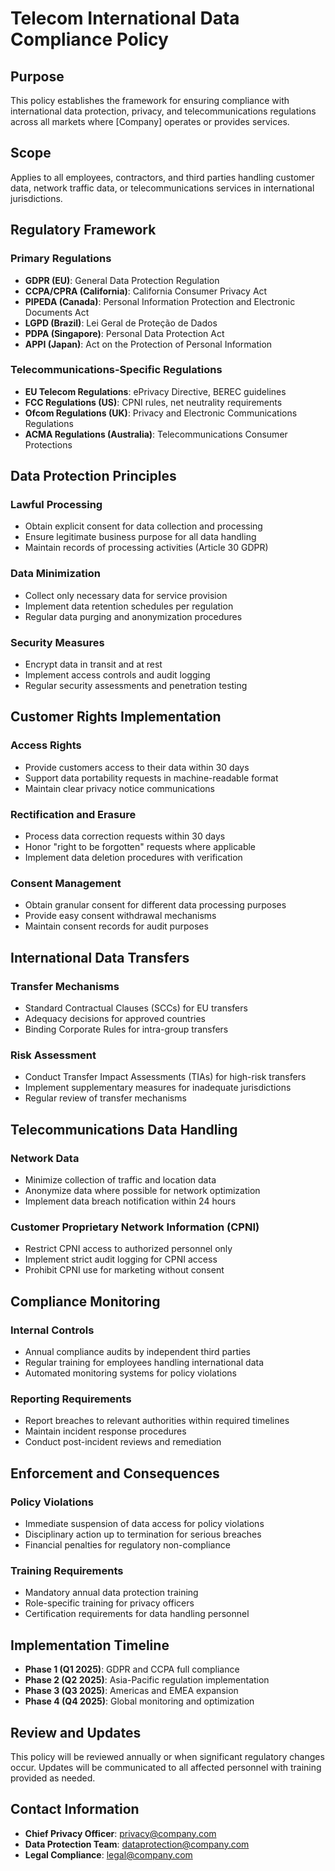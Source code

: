 # Telecom International Data Compliance Policy

## Purpose
This policy establishes the framework for ensuring compliance with international data protection, privacy, and telecommunications regulations across all markets where [Company] operates or provides services.

## Scope
Applies to all employees, contractors, and third parties handling customer data, network traffic data, or telecommunications services in international jurisdictions.

## Regulatory Framework

### Primary Regulations
- **GDPR (EU)**: General Data Protection Regulation
- **CCPA/CPRA (California)**: California Consumer Privacy Act
- **PIPEDA (Canada)**: Personal Information Protection and Electronic Documents Act
- **LGPD (Brazil)**: Lei Geral de Proteção de Dados
- **PDPA (Singapore)**: Personal Data Protection Act
- **APPI (Japan)**: Act on the Protection of Personal Information

### Telecommunications-Specific Regulations
- **EU Telecom Regulations**: ePrivacy Directive, BEREC guidelines
- **FCC Regulations (US)**: CPNI rules, net neutrality requirements
- **Ofcom Regulations (UK)**: Privacy and Electronic Communications Regulations
- **ACMA Regulations (Australia)**: Telecommunications Consumer Protections

## Data Protection Principles

### Lawful Processing
- Obtain explicit consent for data collection and processing
- Ensure legitimate business purpose for all data handling
- Maintain records of processing activities (Article 30 GDPR)

### Data Minimization
- Collect only necessary data for service provision
- Implement data retention schedules per regulation
- Regular data purging and anonymization procedures

### Security Measures
- Encrypt data in transit and at rest
- Implement access controls and audit logging
- Regular security assessments and penetration testing

## Customer Rights Implementation

### Access Rights
- Provide customers access to their data within 30 days
- Support data portability requests in machine-readable format
- Maintain clear privacy notice communications

### Rectification and Erasure
- Process data correction requests within 30 days
- Honor "right to be forgotten" requests where applicable
- Implement data deletion procedures with verification

### Consent Management
- Obtain granular consent for different data processing purposes
- Provide easy consent withdrawal mechanisms
- Maintain consent records for audit purposes

## International Data Transfers

### Transfer Mechanisms
- Standard Contractual Clauses (SCCs) for EU transfers
- Adequacy decisions for approved countries
- Binding Corporate Rules for intra-group transfers

### Risk Assessment
- Conduct Transfer Impact Assessments (TIAs) for high-risk transfers
- Implement supplementary measures for inadequate jurisdictions
- Regular review of transfer mechanisms

## Telecommunications Data Handling

### Network Data
- Minimize collection of traffic and location data
- Anonymize data where possible for network optimization
- Implement data breach notification within 24 hours

### Customer Proprietary Network Information (CPNI)
- Restrict CPNI access to authorized personnel only
- Implement strict audit logging for CPNI access
- Prohibit CPNI use for marketing without consent

## Compliance Monitoring

### Internal Controls
- Annual compliance audits by independent third parties
- Regular training for employees handling international data
- Automated monitoring systems for policy violations

### Reporting Requirements
- Report breaches to relevant authorities within required timelines
- Maintain incident response procedures
- Conduct post-incident reviews and remediation

## Enforcement and Consequences

### Policy Violations
- Immediate suspension of data access for policy violations
- Disciplinary action up to termination for serious breaches
- Financial penalties for regulatory non-compliance

### Training Requirements
- Mandatory annual data protection training
- Role-specific training for privacy officers
- Certification requirements for data handling personnel

## Implementation Timeline
- **Phase 1 (Q1 2025)**: GDPR and CCPA full compliance
- **Phase 2 (Q2 2025)**: Asia-Pacific regulation implementation
- **Phase 3 (Q3 2025)**: Americas and EMEA expansion
- **Phase 4 (Q4 2025)**: Global monitoring and optimization

## Review and Updates
This policy will be reviewed annually or when significant regulatory changes occur. Updates will be communicated to all affected personnel with training provided as needed.

## Contact Information
- **Chief Privacy Officer**: privacy@company.com
- **Data Protection Team**: dataprotection@company.com
- **Legal Compliance**: legal@company.com